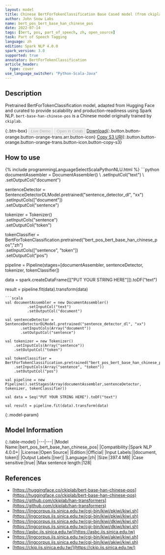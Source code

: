 ```yaml
---
layout: model
title: Chinese BertForTokenClassification Base Cased model (from ckiplab)
author: John Snow Labs
name: bert_pos_bert_base_han_chinese_pos
date: 2022-07-14
tags: [bert, pos, part_of_speech, zh, open_source]
task: Part of Speech Tagging
language: zh
edition: Spark NLP 4.0.0
spark_version: 3.0
supported: true
annotator: BertForTokenClassification
article_header:
  type: cover
use_language_switcher: "Python-Scala-Java"
---
```


## Description

Pretrained BertForTokenClassification model, adapted from Hugging Face and curated to provide scalability and production-readiness using Spark NLP. `bert-base-han-chinese-pos` is a Chinese model originally trained by `ckiplab`.

{:.btn-box}
<button class="button button-orange" disabled>Live Demo</button>
<button class="button button-orange" disabled>Open in Colab</button>
[Download](https://s3.amazonaws.com/auxdata.johnsnowlabs.com/public/models/bert_pos_bert_base_han_chinese_pos_zh_4.0.0_3.0_1657807539899.zip){:.button.button-orange.button-orange-trans.arr.button-icon}
[Copy S3 URI](s3://auxdata.johnsnowlabs.com/public/models/bert_pos_bert_base_han_chinese_pos_zh_4.0.0_3.0_1657807539899.zip){:.button.button-orange.button-orange-trans.button-icon.button-copy-s3}

## How to use



<div class="tabs-box" markdown="1">
{% include programmingLanguageSelectScalaPythonNLU.html %}
```python
documentAssembler = DocumentAssembler() \
        .setInputCol("text") \
        .setOutputCol("document")

sentenceDetector = SentenceDetectorDLModel.pretrained("sentence_detector_dl", "xx")\
       .setInputCols(["document"])\
       .setOutputCol("sentence")

tokenizer = Tokenizer() \
    .setInputCols("sentence") \
    .setOutputCol("token")

tokenClassifier = BertForTokenClassification.pretrained("bert_pos_bert_base_han_chinese_pos","zh") \
    .setInputCols(["sentence", "token"]) \
    .setOutputCol("pos")

pipeline = Pipeline(stages=[documentAssembler, sentenceDetector, tokenizer, tokenClassifier])

data = spark.createDataFrame([["PUT YOUR STRING HERE"]]).toDF("text")

result = pipeline.fit(data).transform(data)
```
```scala
val documentAssembler = new DocumentAssembler() 
          .setInputCol("text") 
          .setOutputCol("document")

val sentenceDetector = SentenceDetectorDLModel.pretrained("sentence_detector_dl", "xx")
       .setInputCols(Array("document"))
       .setOutputCol("sentence")

val tokenizer = new Tokenizer() 
    .setInputCols(Array("sentence"))
    .setOutputCol("token")

val tokenClassifier = BertForTokenClassification.pretrained("bert_pos_bert_base_han_chinese_pos","zh") 
    .setInputCols(Array("sentence", "token")) 
    .setOutputCol("pos")

val pipeline = new Pipeline().setStages(Array(documentAssembler,sentenceDetector, tokenizer, tokenClassifier))

val data = Seq("PUT YOUR STRING HERE").toDF("text")

val result = pipeline.fit(data).transform(data)
```
</div>

{:.model-param}
## Model Information

{:.table-model}
|---|---|
|Model Name:|bert_pos_bert_base_han_chinese_pos|
|Compatibility:|Spark NLP 4.0.0+|
|License:|Open Source|
|Edition:|Official|
|Input Labels:|[document, token]|
|Output Labels:|[ner]|
|Language:|zh|
|Size:|397.4 MB|
|Case sensitive:|true|
|Max sentence length:|128|

## References

- [https://huggingface.co/ckiplab/bert-base-han-chinese-pos](https://huggingface.co/ckiplab/bert-base-han-chinese-pos)
- [https://github.com/ckiplab/han-transformers](https://github.com/ckiplab/han-transformers)
- [https://lingcorpus.iis.sinica.edu.tw/cgi-bin/kiwi/pkiwi/kiwi.sh](https://lingcorpus.iis.sinica.edu.tw/cgi-bin/kiwi/pkiwi/kiwi.sh)
- [https://lingcorpus.iis.sinica.edu.tw/cgi-bin/kiwi/dkiwi/kiwi.sh](https://lingcorpus.iis.sinica.edu.tw/cgi-bin/kiwi/dkiwi/kiwi.sh)
- [https://asbc.iis.sinica.edu.tw](https://asbc.iis.sinica.edu.tw)
- [https://lingcorpus.iis.sinica.edu.tw/cgi-bin/kiwi/akiwi/kiwi.sh](https://lingcorpus.iis.sinica.edu.tw/cgi-bin/kiwi/akiwi/kiwi.sh)
- [https://ckip.iis.sinica.edu.tw/](https://ckip.iis.sinica.edu.tw/)